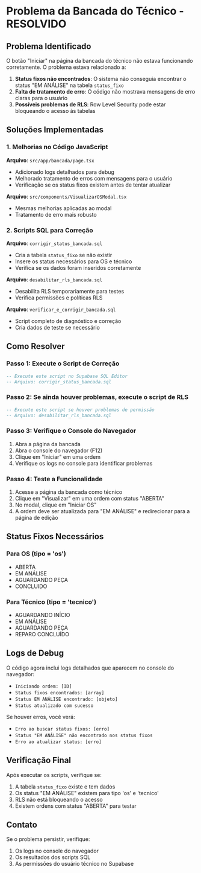 # Problema da Bancada do Técnico - RESOLVIDO

## Problema Identificado

O botão "Iniciar" na página da bancada do técnico não estava funcionando corretamente. O problema estava relacionado a:

1. **Status fixos não encontrados**: O sistema não conseguia encontrar o status "EM ANÁLISE" na tabela `status_fixo`
2. **Falta de tratamento de erro**: O código não mostrava mensagens de erro claras para o usuário
3. **Possíveis problemas de RLS**: Row Level Security pode estar bloqueando o acesso às tabelas

## Soluções Implementadas

### 1. Melhorias no Código JavaScript

**Arquivo**: `src/app/bancada/page.tsx`
- Adicionado logs detalhados para debug
- Melhorado tratamento de erros com mensagens para o usuário
- Verificação se os status fixos existem antes de tentar atualizar

**Arquivo**: `src/components/VisualizarOSModal.tsx`
- Mesmas melhorias aplicadas ao modal
- Tratamento de erro mais robusto

### 2. Scripts SQL para Correção

**Arquivo**: `corrigir_status_bancada.sql`
- Cria a tabela `status_fixo` se não existir
- Insere os status necessários para OS e técnico
- Verifica se os dados foram inseridos corretamente

**Arquivo**: `desabilitar_rls_bancada.sql`
- Desabilita RLS temporariamente para testes
- Verifica permissões e políticas RLS

**Arquivo**: `verificar_e_corrigir_bancada.sql`
- Script completo de diagnóstico e correção
- Cria dados de teste se necessário

## Como Resolver

### Passo 1: Execute o Script de Correção
```sql
-- Execute este script no Supabase SQL Editor
-- Arquivo: corrigir_status_bancada.sql
```

### Passo 2: Se ainda houver problemas, execute o script de RLS
```sql
-- Execute este script se houver problemas de permissão
-- Arquivo: desabilitar_rls_bancada.sql
```

### Passo 3: Verifique o Console do Navegador
1. Abra a página da bancada
2. Abra o console do navegador (F12)
3. Clique em "Iniciar" em uma ordem
4. Verifique os logs no console para identificar problemas

### Passo 4: Teste a Funcionalidade
1. Acesse a página da bancada como técnico
2. Clique em "Visualizar" em uma ordem com status "ABERTA"
3. No modal, clique em "Iniciar OS"
4. A ordem deve ser atualizada para "EM ANÁLISE" e redirecionar para a página de edição

## Status Fixos Necessários

### Para OS (tipo = 'os')
- ABERTA
- EM ANÁLISE
- AGUARDANDO PEÇA
- CONCLUIDO

### Para Técnico (tipo = 'tecnico')
- AGUARDANDO INÍCIO
- EM ANÁLISE
- AGUARDANDO PEÇA
- REPARO CONCLUÍDO

## Logs de Debug

O código agora inclui logs detalhados que aparecem no console do navegador:

- `Iniciando ordem: [ID]`
- `Status fixos encontrados: [array]`
- `Status EM ANÁLISE encontrado: [objeto]`
- `Status atualizado com sucesso`

Se houver erros, você verá:
- `Erro ao buscar status fixos: [erro]`
- `Status "EM ANÁLISE" não encontrado nos status fixos`
- `Erro ao atualizar status: [erro]`

## Verificação Final

Após executar os scripts, verifique se:

1. A tabela `status_fixo` existe e tem dados
2. Os status "EM ANÁLISE" existem para tipo 'os' e 'tecnico'
3. RLS não está bloqueando o acesso
4. Existem ordens com status "ABERTA" para testar

## Contato

Se o problema persistir, verifique:
1. Os logs no console do navegador
2. Os resultados dos scripts SQL
3. As permissões do usuário técnico no Supabase 